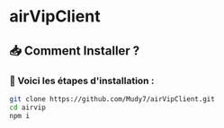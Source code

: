 # airVipClient

## 📥 Comment Installer ?

### 🔹 Voici les étapes d'installation :

```sh
git clone https://github.com/Mudy7/airVipClient.git  
cd airvip  
npm i  
